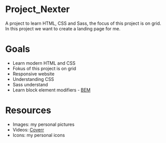 # Project_Nexter
A project to learn HTML, CSS and Sass, the focus of this project is on grid.
In this project we want to create a landing page for me.


# Goals
- Learn modern HTML and CSS
- Fokus of this project is on grid
- Responsive website
- Understanding CSS
- Sass understand
- Learn block element modifiers - [BEM](http://getbem.com/) 

# Resources

- Images: my personal pictures
- Videos: [Coverr](https//coverr.co/)
- Icons: my personal icons






